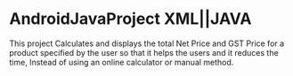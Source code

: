 # AndroidJavaProject XML||JAVA
This project Calculates and displays the total  Net Price and GST Price for a product specified by the user so that it helps the users  and it reduces the  time, Instead of using an online calculator or  manual method.
